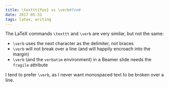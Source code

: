 ```yaml
---
title: \texttt{foo} vs \verb#foo#
date: 2017-05-31
tags: latex, writing
---
```


The LaTeX commands `\texttt` and `\verb` are very similar, but not the same:

- `\verb` uses the next character as the delimiter, not braces
- `\verb` will not break over a line (and will happily encroach into the margin)
- `\verb` (and the `verbatim` environment) in a Beamer slide needs the `fragile` attribute

I tend to prefer `\verb`, as I never want monospaced text to be broken over a line.
